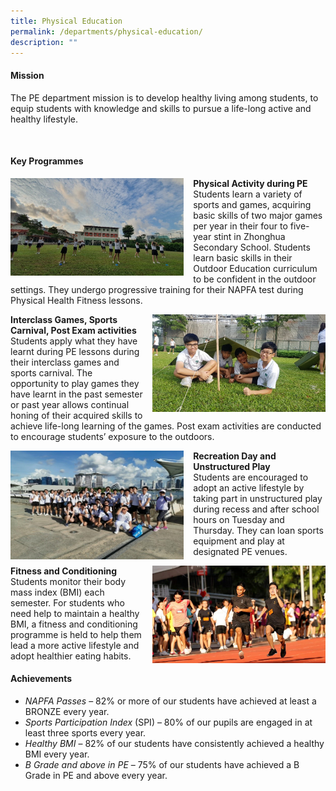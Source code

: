 ```yaml
---
title: Physical Education
permalink: /departments/physical-education/
description: ""
---
```

#### **Mission**
	
The PE department mission is to develop healthy living among students, to equip students with knowledge and skills to pursue a life-long active and healthy lifestyle.

<br clear="left">

#### **Key Programmes**
<img src="/images/pe2.jpg" style="width:55%;margin-right:15px;" align = "left">**Physical Activity during PE**<br>
Students learn a variety of sports and games, acquiring basic skills of two major games per year in their four to five-year stint in Zhonghua Secondary School. Students learn basic skills in their Outdoor Education curriculum to be confident in the outdoor settings. They undergo progressive training for their NAPFA test during Physical Health Fitness lessons.

<img src="/images/pe3.jpg" style="width:55%;margin-left:15px;" align = "right">**Interclass Games, Sports Carnival, Post Exam activities**<br>Students apply what they have learnt during PE lessons during their interclass games and sports carnival. The opportunity to play games they have learnt in the past semester or past year allows continual honing of their acquired skills to achieve life-long learning of the games. Post exam activities are conducted to encourage students’ exposure to the outdoors.

<img src="/images/pe4.jpg" style="width:55%;margin-right:15px;" align = "left">**Recreation Day and Unstructured Play**<br>Students are encouraged to adopt an active lifestyle by taking part in unstructured play during recess and after school hours on Tuesday and Thursday. They can loan sports equipment and play at designated PE venues.

<img src="/images/pe5.jpg" style="width:55%;margin-left:15px;" align = "right">**Fitness and Conditioning**<br>
Students monitor their body mass index (BMI) each semester. For students who need help to maintain a healthy BMI, a fitness and conditioning programme is held to help them lead a more active lifestyle and adopt healthier eating habits.

#### **Achievements**
* _NAPFA Passes_ – 82% or more of our students have achieved at least a BRONZE every year.
* _Sports Participation Index_ (SPI) – 80% of our pupils are engaged in at least three sports every year.
* _Healthy BMI_ – 82% of our students have consistently achieved a healthy BMI every year.
* _B Grade and above in PE_ – 75% of our students have achieved a B Grade in PE and above every year.